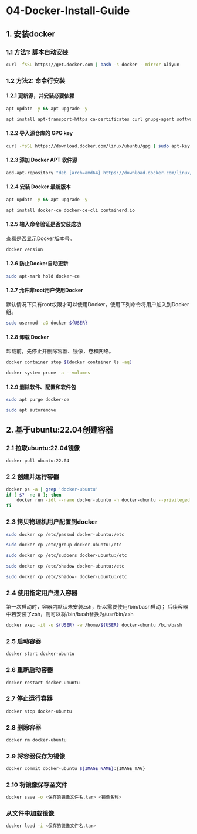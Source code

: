 # 04-Docker-Install-Guide

## 1. 安装docker
### 1.1 方法1: 脚本自动安装
```bash
curl -fsSL https://get.docker.com | bash -s docker --mirror Aliyun
```
### 1.2 方法2: 命令行安装
#### 1.2.1 更新源，并安装必要依赖
```bash
apt update -y && apt upgrade -y
```

```bash
apt install apt-transport-https ca-certificates curl gnupg-agent software-properties-common
```
#### 1.2.2 导入源仓库的 GPG key
```bash
curl -fsSL https://download.docker.com/linux/ubuntu/gpg | sudo apt-key add -
```
#### 1.2.3 添加 Docker APT 软件源
```bash
add-apt-repository "deb [arch=amd64] https://download.docker.com/linux/ubuntu $(lsb_release -cs) stable"
```
#### 1.2.4 安装 Docker 最新版本
```bash
apt update -y && apt upgrade -y
```
```bash
apt install docker-ce docker-ce-cli containerd.io
```
#### 1.2.5 输入命令验证是否安装成功
查看是否显示Docker版本号。
```bash
docker version
```
#### 1.2.6 防止Docker自动更新
```bash
sudo apt-mark hold docker-ce
```
#### 1.2.7 允许非root用户使用Docker
默认情况下只有root权限才可以使用Docker，使用下列命令将用户加入到Docker组。
```bash
sudo usermod -aG docker ${USER}
```
#### 1.2.8 卸载 Docker
卸载前，先停止并删除容器、镜像，卷和网络。
```bash
docker container stop $(docker container ls -aq)
```
```bash
docker system prune -a --volumes
```
#### 1.2.9 删除软件、配置和软件包
```bash
sudo apt purge docker-ce
```
```bash
sudo apt autoremove
```

## 2. 基于ubuntu:22.04创建容器
### 2.1 拉取ubuntu:22.04镜像
```bash
docker pull ubuntu:22.04
```
### 2.2 创建并运行容器
```bash
docker ps -a | grep 'docker-ubuntu'
if [ $? -ne 0 ]; then
    docker run -idt --name docker-ubuntu -h docker-ubuntu --privileged -v /dev:/dev -v /home:/home -w /home/${USER} ubuntu:22.04
fi
```
### 2.3 拷贝物理机用户配置到docker
```bash
sudo docker cp /etc/passwd docker-ubuntu:/etc
```
```bash
sudo docker cp /etc/group docker-ubuntu:/etc
```
```bash
sudo docker cp /etc/sudoers docker-ubuntu:/etc
```
```bash
sudo docker cp /etc/shadow docker-ubuntu:/etc
```
```bash
sudo docker cp /etc/shadow- docker-ubuntu:/etc
```
### 2.4 使用指定用户进入容器
第一次启动时，容器内默认未安装zsh，所以需要使用/bin/bash启动；
后续容器中若安装了zsh，则可以将/bin/bash替换为/usr/bin/zsh
```bash
docker exec -it -u ${USER} -w /home/${USER} docker-ubuntu /bin/bash
```
### 2.5 启动容器
```bash
docker start docker-ubuntu
```
### 2.6 重新启动容器
```bash
docker restart docker-ubuntu
```
### 2.7 停止运行容器
```bash
docker stop docker-ubuntu
```
### 2.8 删除容器
```bash
docker rm docker-ubuntu
```
### 2.9 将容器保存为镜像
```bash
docker commit docker-ubuntu ${IMAGE_NAME}:{IMAGE_TAG}
```
### 2.10 将镜像保存至文件
```bash
docker save -o <保存的镜像文件名.tar> <镜像名称>
```
### 从文件中加载镜像
```bash
docker load -i <保存的镜像文件名.tar>
```
